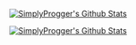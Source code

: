 <!--

### Hi there 👋

**AmaneChan/AmaneChan** is a ✨ _special_ ✨ repository because its `README.md` (this file) appears on your GitHub profile.

Here are some ideas to get you started:

- 🔭 I’m currently working on ...
- 🌱 I’m currently learning ...
- 👯 I’m looking to collaborate on ...
- 🤔 I’m looking for help with ...
- 💬 Ask me about ...
- 📫 How to reach me: ...
- 😄 Pronouns: ...
- ⚡ Fun fact: ...
-->

[![SimplyProgger's Github Stats](https://github-stats-alpha.vercel.app/api/?username=AmaneChan)](https://github-stats-alpha.vercel.app/api/?username=AmaneChan)

[![SimplyProgger's Github Stats](https://enigmatic-harbor-42642.herokuapp.com/?name=AmaneChan)](https://enigmatic-harbor-42642.herokuapp.com/?name=AmaneChan)


